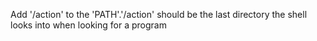 Add '/action' to the 'PATH'.'/action' should  be the last directory the shell looks into when looking for a program

